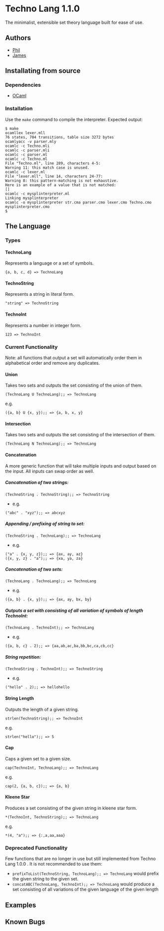 # Techno Lang 1.1.0
The minimalist, extensible set theory language built for ease of use.
## Authors
- [Phil](https://github.com/philMarius)
- [James](https://github.com/jameslinwood)
## Installating from source
### Dependencies
- [OCaml](http://ocaml.org/)
### Installation
Use the `make` command to compile the interpreter. Expected output:
```
$ make
ocamllex lexer.mll
76 states, 704 transitions, table size 3272 bytes
ocamlyacc -v parser.mly
ocamlc -c Techno.mli
ocamlc -c parser.mli
ocamlc -c parser.ml
ocamlc -c Techno.ml
File "Techno.ml", line 289, characters 4-5:
Warning 11: this match case is unused.
ocamlc -c lexer.ml
File "lexer.mll", line 14, characters 24-77:
Warning 8: this pattern-matching is not exhaustive.
Here is an example of a value that is not matched:
[]
ocamlc -c mysplinterpreter.ml
Linking mysplinterpreter
ocamlc -o mysplinterpreter str.cma parser.cmo lexer.cmo Techno.cmo mysplinterpreter.cmo
$
```
## The Language
### Types
#### TechnoLang
Represents a language or a set of symbols.
```
{a, b, c, d} => TechnoLang
```
#### TechnoString
Represents a string in literal form.
```
"string" => TechnoString
```
#### TechnoInt
Represents a number in integer form.
```
123 => TechnoInt
```
### Current Functionality
Note: all functions that output a set will automatically order them in alphabetical order and remove any duplicates.
#### Union
Takes two sets and outputs the set consisting of the union of them.
```
(TechnoLang U TechnoLang);; => TechnoLang
```
e.g.
```
({a, b} U {x, y});; => {a, b, x, y}
```
#### Intersection
Takes two sets and outputs the set consisting of the intersection of them.
```
(TechnoLang N TechnoLang);; => TechnoLang
```
#### Concatenation
A more generic function that will take multiple inputs and output based on the input. All inputs can swap order as well.
##### Concatenation of two strings:
```
(TechnoString . TechnoString);; => TechnoString
```
  * e.g. 
```
("abc" . "xyz");; => abcxyz
```
##### Appending / prefixing of string to set:
```
(TechnoString . TechnoLang);; => TechnoLang
```
  * e.g. 
```
("a" . {x, y, z});; => {ax, ay, az}
({x, y, z} . "a");; => {xa, ya, za}
```
##### Concatenation of two sets:
```
(TechnoLang . TechnoLang);; => TechnoLang
```
  * e.g. 
```
({a, b} . {x, y});; => {ax, ay, bx, by}
```
##### Outputs a set with consisting of all variation of symbols of length TechnoInt:
```
(TechnoLang . TechnoInt);; => TechnoLang
```
  * e.g. 
```
({a, b, c} . 2);; => {aa,ab,ac,ba,bb,bc,ca,cb,cc}
```
##### String repetition:
```
(TechnoString . TechnoInt);; => TechnoString
```
  * e.g. 
```
("hello" . 2);; => hellohello
```
#### String Length
Outputs the length of a given string.
```
strlen(TechnoString);; => TechnoInt
```
e.g.
```
strlen("hello");; => 5
```
#### Cap
Caps a given set to a given size.
```
cap(TechnoInt, TechnoLang);; => TechnoLang
```
e.g.
```
cap(2, {a, b, c});; => {a, b}
```
#### Kleene Star
Produces a set consisting of the given string in kleene star form.
```
*(TechnoInt, TechnoString);; => TechnoLang
```
e.g.
```
*(4, "a");; => {:,a,aa,aaa}
```
### Deprecated Functionality
Few functions that are no longer in use but still implemented from Techno Lang 1.0.0 . It is not recommended to use them:
- `prefixToList(TechnoString, TechnoLang);; => TechnoLang` would prefix the given string to the given set.
- `concatABC(TechnoLang, TechnoInt);; => TechnoLang` would produce a set consisting of all variations of the given language of the given length
## Examples
## Known Bugs
